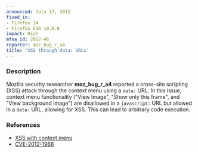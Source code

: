 ```yaml
---
announced: July 17, 2012
fixed_in:
- Firefox 14
- Firefox ESR 10.0.6
impact: High
mfsa_id: 2012-46
reporter: moz_bug_r_a4
title: 'XSS through data: URLs'
---
```


<h3>Description</h3>

<p>Mozilla security researcher <strong>moz_bug_r_a4</strong> reported a cross-site scripting (XSS) attack through the context menu using a
<code>data:</code> URL. In this issue, context menu functionality ("View Image", "Show only this frame", and "View background image") are disallowed in a <code>javascript:</code> URL but allowed in a <code>data:</code> URL, allowing for XSS. This can lead to arbitrary code execution.
</p>


<h3>References</h3>

<ul>
  <li><a href="https://bugzilla.mozilla.org/show_bug.cgi?id=734076">
      XSS with context menu</a></li>
  <li><a href="http://cve.mitre.org/cgi-bin/cvename.cgi?name=CVE-2012-1966" class="ex-ref">CVE-2012-1966</a></li>
</ul>





